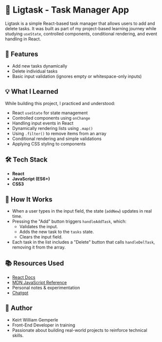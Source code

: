 # 📝 Ligtask - Task Manager App

Ligtask is a simple React-based task manager that allows users to add and delete tasks. It was built as part of my project-based learning journey while studying `useState`, controlled components, conditional rendering, and event handling in React.

## 🚀 Features

- Add new tasks dynamically
- Delete individual tasks
- Basic input validation (ignores empty or whitespace-only inputs)

## 💡 What I Learned

While building this project, I practiced and understood:

- React `useState` for state management
- Controlled components using `onChange`
- Handling input events in React
- Dynamically rendering lists using `.map()`
- Using `.filter()` to remove items from an array
- Conditional rendering and simple validations
- Applying CSS styling to components

## 🛠 Tech Stack

- **React**
- **JavaScript (ES6+)**
- **CSS3**

## 🧠 How It Works

- When a user types in the input field, the state (`addNew`) updates in real time.
- Pressing the "Add" button triggers `handleAddTask`, which:
  - Validates the input.
  - Adds the new task to the `tasks` state.
  - Clears the input field.
- Each task in the list includes a "Delete" button that calls `handleDelTask`, removing it from the array.

## 📚 Resources Used

- [React Docs](https://reactjs.org/docs/getting-started.html)
- [MDN JavaScript Reference](https://developer.mozilla.org/en-US/docs/Web/JavaScript)
- Personal notes & experimentation
- [Chatgpt](https://chatgpt.com/?model=auto)

## 👤 Author
- Keirt William Gemperle
- Front-End Developer in training
- Passionate about building real-world projects to reinforce technical skills.